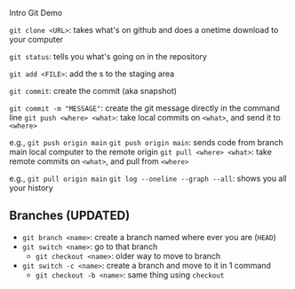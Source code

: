Intro Git Demo

`git clone <URL>`: takes what's on github and does a onetime download to your computer

`git status`: tells you what's going on in the repository

`git add <FILE>`: add the s to the staging area

`git commit`: create the commit (aka snapshot)

`git commit -m "MESSAGE"`: create the git message directly in the command line
`git push <where> <what>`: take local commits on `<what>`, and send it to `<where>`

e.g., `git push origin main`
`git push origin main`: sends code from branch main local computer to the remote origin
`git pull <where> <what>`: take remote commits on `<what>`, and pull from `<where>`

e.g., `git pull origin main`
`git log --oneline --graph --all`: shows you all your history

## Branches (UPDATED)

- `git branch <name>`: create a branch named <branch> where ever you are (`HEAD`)
- `git switch <name>`: go to that branch
  - `git checkout <name>`: older way to move to branch
- `git switch -c <name>`: create a branch and move to it in 1 command
  - `git checkout -b <name>`: same thing using `checkout`
